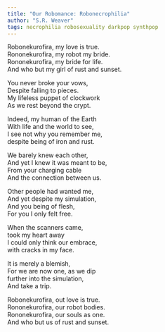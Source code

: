 ```yaml
---
title: "Our Robomance: Robonecrophilia"
author: "S.R. Weaver"
tags: necrophilia robosexuality darkpop synthpop
---
```

Robonekurofira, my love is true.<br />
Rononekurofira, my robot my bride.<br />
Rononekurofira, my bride for life.<br />
And who but my girl of rust and sunset.

You never broke your vows,<br />
Despite falling to pieces.<br />
My lifeless puppet of clockwork<br />
As we rest beyond the crypt.

Indeed, my human of the Earth<br />
With life and the world to see,<br />
I see not why you remember me,<br />
despite being of iron and rust.

We barely knew each other,<br />
And yet I knew it was meant to be,<br />
From your charging cable<br />
And the connection between us.

Other people had wanted me,<br />
And yet despite my simulation,<br />
And you being of flesh,<br />
For you I only felt free.

When the scanners came,<br />
took my heart away<br />
I could only think our embrace,<br />
with cracks in my face.

It is merely a blemish,<br />
For we are now one, as we dip<br />
further into the simulation,<br />
And take a trip.

Robonekurofira, out love is true.<br />
Rononekurofira, our robot bodies.<br />
Rononekurofira, our souls as one.<br />
And who but us of rust and sunset.
